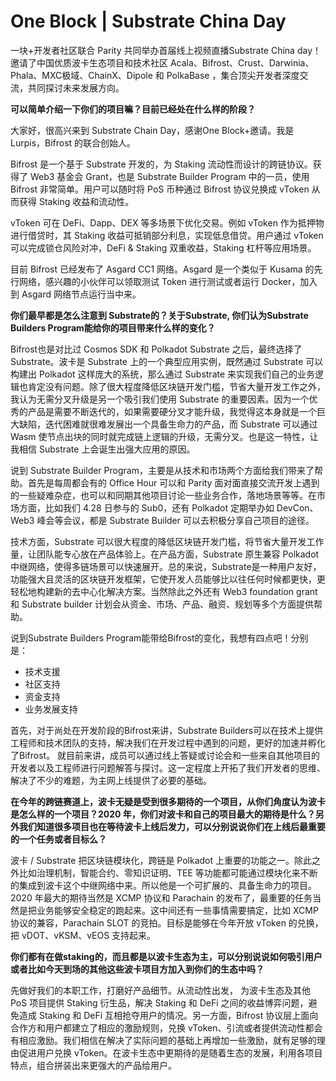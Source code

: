 # One Block | Substrate China Day

一块+开发者社区联合 Parity 共同举办首届线上视频直播Substrate China day！邀请了中国优质波卡生态项目和技术社区 Acala、Bifrost、Crust、Darwinia、Phala、MXC极域、ChainX、Dipole 和 PolkaBase ，集合顶尖开发者深度交流，共同探讨未来发展方向。

**可以简单介绍一下你们的项目嘛？目前已经处在什么样的阶段？**

大家好，很高兴来到 Substrate Chain Day，感谢One Block+邀请。我是 Lurpis，Bifrost 的联合创始人。

Bifrost 是一个基于 Substrate 开发的，为 Staking 流动性而设计的跨链协议。获得了 Web3 基金会 Grant，也是 Substrate Builder Program 中的一员，使用 Bifrost 非常简单。用户可以随时将 PoS 币种通过 Bifrost 协议兑换成 vToken 从而获得 Staking 收益和流动性。

vToken 可在 DeFi、Dapp、DEX 等多场景下优化交易。例如 vToken 作为抵押物进行借贷时，其 Staking 收益可抵销部分利息，实现低息借贷。用户通过 vToken 可以完成锁仓风险对冲，DeFi & Staking 双重收益，Staking 杠杆等应用场景。

目前 Bifrost 已经发布了 Asgard CC1 网络。Asgard 是一个类似于 Kusama 的先行网络，感兴趣的小伙伴可以领取测试 Token 进行测试或者运行 Docker，加入到 Asgard 网络节点运行当中来。

**你们最早都是怎么注意到 Substrate的？关于Substrate, 你们认为Substrate Builders Program能给你的项目带来什么样的变化？**

Bifrost也是对比过 Cosmos SDK 和 Polkadot Substrate 之后，最终选择了 Substrate。波卡是 Substrate 上的一个典型应用实例，既然通过 Substrate 可以构建出 Polkadot 这样庞大的系统，那么通过 Substrate 来实现我们自己的业务逻辑也肯定没有问题。除了很大程度降低区块链开发门槛，节省大量开发工作之外，我认为无需分叉升级是另一个吸引我们使用 Substrate 的重要因素。因为一个优秀的产品是需要不断迭代的，如果需要硬分叉才能升级，我觉得这本身就是一个巨大缺陷，迭代困难就很难发展出一个具备生命力的产品，而 Substrate 可以通过 Wasm 使节点出块的同时就完成链上逻辑的升级，无需分叉。也是这一特性，让我相信 Substrate 上会诞生出强大应用的原因。

说到 Substrate Builder Program，主要是从技术和市场两个方面给我们带来了帮助。首先是每周都会有的 Office Hour 可以和 Parity 面对面直接交流开发上遇到的一些疑难杂症，也可以和同期其他项目讨论一些业务合作，落地场景等等。在市场方面，比如我们 4.28 日参与的 Sub0，还有 Polkadot 定期举办如 DevCon、Web3 峰会等会议，都是 Substrate Builder 可以去积极分享自己项目的途径。

技术方面，Substrate 可以很大程度的降低区块链开发门槛，将节省大量开发工作量，让团队能专心放在产品体验上。在产品方面，Substrate 原生兼容 Polkadot 中继网络，使得多链场景可以快速展开。总的来说，Substrate是一种用户友好，功能强大且灵活的区块链开发框架，它使开发人员能够比以往任何时候都更快，更轻松地构建新的去中心化解决方案。当然除此之外还有 Web3 foundation grant 和 Substrate builder 计划会从资金、市场、产品、融资、规划等多个方面提供帮助。

说到Substrate Builders Program能带给Bifrost的变化，我想有四点吧！分别是：

- 技术支援
- 社区支持
- 资金支持
- 业务发展支持

首先，对于尚处在开发阶段的Bifrost来讲，Substrate Builders可以在技术上提供工程师和技术团队的支持，解决我们在开发过程中遇到的问题，更好的加速并孵化了Bifrost。 就目前来讲，成员可以通过线上答疑或讨论会和一些来自其他项目的开发者以及工程师进行问题解答与探讨。这一定程度上开拓了我们开发者的思维、解决了不少的难题，为主网上线提供了必要的基础。

**在今年的跨链赛道上，波卡无疑是受到很多期待的一个项目，从你们角度认为波卡是怎么样的一个项目？2020 年，你们对波卡和自己的项目最大的期待是什么？另外我们知道很多项目也在等待波卡上线后发力，可以分别说说你们在上线后最重要的一个任务或者目标么？**

波卡 / Substrate 把区块链模块化，跨链是 Polkadot 上重要的功能之一。除此之外比如治理机制，智能合约、零知识证明、TEE 等功能都可能通过模块化来不断的集成到波卡这个中继网络中来。所以他是一个可扩展的、具备生命力的项目。 2020 年最大的期待当然是 XCMP 协议和 Parachain 的发布了，最重要的任务当然是把业务能够安全稳定的跑起来。这中间还有一些事情需要搞定，比如 XCMP 协议的兼容，Parachain SLOT 的竞拍。目标是能够在今年开放 vToken 的兑换，把 vDOT、vKSM、vEOS 支持起来。

**你们都有在做staking的，而且都是以波卡生态为主，可以分别说说如何吸引用户或者比如今天到场的其他这些波卡项目方加入到你们的生态中吗？**

先做好我们的本职工作，打磨好产品细节。从流动性出发， 为波卡生态及其他 PoS 项目提供 Staking 衍生品，解决 Staking 和 DeFi 之间的收益博弈问题，避免造成 Staking 和 DeFi 互相抢夺用户的情况。另一方面，Bifrost 协议层上面向合作方和用户都建立了相应的激励规则，兑换 vToken、引流或者提供流动性都会有相应激励。我们相信在解决了实际问题的基础上再增加一些激励，就有足够的理由促进用户兑换 vToken。在波卡生态中更期待的是随着生态的发展，利用各项目特点，组合拼装出来更强大的产品给用户。



